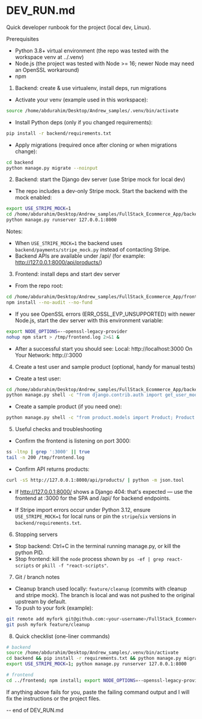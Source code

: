 DEV_RUN.md
============

Quick developer runbook for the project (local dev, Linux).

Prerequisites
- Python 3.8+ virtual environment (the repo was tested with the workspace venv at ../.venv)
- Node.js (the project was tested with Node >= 16; newer Node may need an OpenSSL workaround)
- npm

1) Backend: create & use virtualenv, install deps, run migrations

- Activate your venv (example used in this workspace):
```bash
source /home/abdurahim/Desktop/Andrew_samples/.venv/bin/activate
```

- Install Python deps (only if you changed requirements):
```bash
pip install -r backend/requirements.txt
```

- Apply migrations (required once after cloning or when migrations change):
```bash
cd backend
python manage.py migrate --noinput
```

2) Backend: start the Django dev server (use Stripe mock for local dev)

- The repo includes a dev-only Stripe mock. Start the backend with the mock enabled:
```bash
export USE_STRIPE_MOCK=1
cd /home/abdurahim/Desktop/Andrew_samples/FullStack_Ecommerce_App/backend
python manage.py runserver 127.0.0.1:8000
```

Notes:
- When `USE_STRIPE_MOCK=1` the backend uses `backend/payments/stripe_mock.py` instead of contacting Stripe.
- Backend APIs are available under /api/ (for example: http://127.0.0.1:8000/api/products/)

3) Frontend: install deps and start dev server

- From the repo root:
```bash
cd /home/abdurahim/Desktop/Andrew_samples/FullStack_Ecommerce_App/frontend
npm install --no-audit --no-fund
```

- If you see OpenSSL errors (ERR_OSSL_EVP_UNSUPPORTED) with newer Node.js, start the dev server with this environment variable:
```bash
export NODE_OPTIONS=--openssl-legacy-provider
nohup npm start > /tmp/frontend.log 2>&1 &
```

- After a successful start you should see:
  Local: http://localhost:3000
  On Your Network: http://<your-ip>:3000

4) Create a test user and sample product (optional, handy for manual tests)

- Create a test user:
```bash
cd /home/abdurahim/Desktop/Andrew_samples/FullStack_Ecommerce_App/backend
python manage.py shell -c "from django.contrib.auth import get_user_model; User=get_user_model(); u,created=User.objects.get_or_create(username='ui_test_user', defaults={'email':'ui_test@example.com'}); u.set_password('testpass123'); u.save(); print('created' if created else 'exists',u.username)"
```

- Create a sample product (if you need one):
```bash
python manage.py shell -c "from product.models import Product; Product.objects.get_or_create(name='Test Laptop', defaults={'description':'Sample','price':'1299.99','stock':True})"
```

5) Useful checks and troubleshooting

- Confirm the frontend is listening on port 3000:
```bash
ss -ltnp | grep ':3000' || true
tail -n 200 /tmp/frontend.log
```

- Confirm API returns products:
```bash
curl -sS http://127.0.0.1:8000/api/products/ | python -m json.tool
```

- If http://127.0.0.1:8000/ shows a Django 404: that's expected — use the frontend at :3000 for the SPA and /api/ for backend endpoints.

- If Stripe import errors occur under Python 3.12, ensure `USE_STRIPE_MOCK=1` for local runs or pin the `stripe`/`six` versions in `backend/requirements.txt`.

6) Stopping servers

- Stop backend: Ctrl+C in the terminal running manage.py, or kill the python PID.
- Stop frontend: kill the `node` process shown by `ps -ef | grep react-scripts` or `pkill -f "react-scripts"`.

7) Git / branch notes

- Cleanup branch used locally: `feature/cleanup` (commits with cleanup and stripe mock). The branch is local and was not pushed to the original upstream by default.
- To push to your fork (example):
```bash
git remote add myfork git@github.com:<your-username>/FullStack_Ecommerce_App.git
git push myfork feature/cleanup
```

8) Quick checklist (one-liner commands)

```bash
# backend
source /home/abdurahim/Desktop/Andrew_samples/.venv/bin/activate
cd backend && pip install -r requirements.txt && python manage.py migrate --noinput
export USE_STRIPE_MOCK=1; python manage.py runserver 127.0.0.1:8000

# frontend
cd ../frontend; npm install; export NODE_OPTIONS=--openssl-legacy-provider; nohup npm start > /tmp/frontend.log 2>&1 &
```

If anything above fails for you, paste the failing command output and I will fix the instructions or the project files.

-- end of DEV_RUN.md
